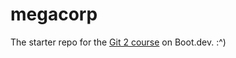# megacorp

The starter repo for the [Git 2 course](https://www.boot.dev/learn/learn-git-2) on Boot.dev.
:^)
